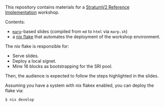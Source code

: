This repository contains materials for a [StratumV2 Reference Implementation](https://github.com/stratum-mining/stratum) workshop.

Contents:
- [`marp`](https://marp.app/)-based slides (compiled from `md` to `html` via `marp.sh`)
- a [nix flake](https://nixos.wiki/wiki/Flakes) that automates the deployment of the workshop environment.

The nix flake is responsible for:
- Serve slides.
- Deploy a local signet.
- Mine 16 blocks as bootstrapping for the SRI pool.

Then, the audience is expected to follow the steps highlighted in the slides.

Assuming you have a system with nix flakex enabled, you can deploy the flake via:
```
$ nix develop
```
